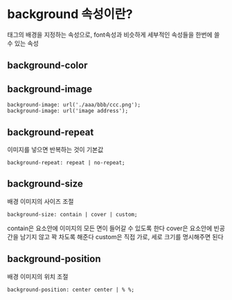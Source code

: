 # background 속성이란?
태그의 배경을 지정하는 속성으로, font속성과 비슷하게 세부적인 속성들을 한번에 쓸 수 있는 속성

## background-color

## background-image
    
    background-image: url('./aaa/bbb/ccc.png');
    background-image: url('image address');

## background-repeat
이미지를 넣으면 반복하는 것이 기본값

    background-repeat: repeat | no-repeat;

## background-size 
배경 이미지의 사이즈 조절

    background-size: contain | cover | custom;

contain은 요소안에 이미지의 모든 면이 들어갈 수 있도록 한다
cover은 요소안에 빈공간을 남기지 않고 꽉 차도록 해준다 
custom은 직접 가로, 세로 크기를 명시해주면 된다

## background-position 
배경 이미지의 위치 조절

    background-position: center center | % %; 




